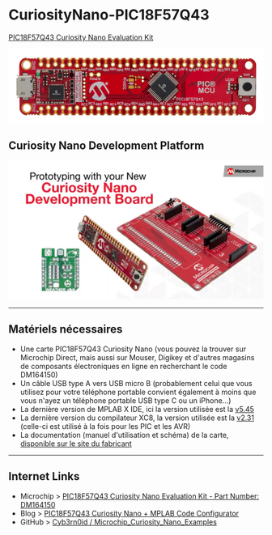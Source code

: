 # CuriosityNano-PIC18F57Q43

[PIC18F57Q43 Curiosity Nano Evaluation Kit](https://docs.google.com/document/d/1mcOm10D477hyFiMuCVZdUryhYyRF4xZHGxpxrDaOEMk/edit?usp=sharing)

![PIC18F57Q43-CURIOSITY-NANO-FRONT](images/pic18f57q43-curiosity-nano-front.png)

## Curiosity Nano Development Platform

<a href="https://www.microchip.com/design-centers/8-bit/development-tools/pic-hardware/curiosity-nano-development-platform" title="Curiosity Nano Development Platform" target="_blank"><img src="images/img_proto_with_curiosity_nano.png" width="600"></a>

---

## Matériels nécessaires

* Une carte PIC18F57Q43 Curiosity Nano (vous pouvez la trouver sur Microchip Direct, mais aussi sur Mouser, Digikey et d'autres magasins de composants électroniques en ligne en recherchant le code DM164150)
* Un câble USB type A vers USB micro B (probablement celui que vous utilisez pour votre téléphone portable convient également à moins que vous n'ayez un téléphone portable USB type C ou un iPhone...)
* La dernière version de MPLAB X IDE, ici la version utilisée est la [v5.45](https://www.microchip.com/mplab/mplab-x-ide)
* La dernière version du compilateur XC8, la version utilisée est la [v2.31](https://www.microchip.com/en-us/development-tools-tools-and-software/mplab-xc-compilers#MPLAB%20XC%20Compiler%20Choices) (celle-ci est utilisé à la fois pour les PIC et les AVR)
* La documentation (manuel d'utilisation et schéma) de la carte, [disponible sur le site du fabricant](https://www.microchip.com/developmenttools/ProductDetails/DM164150)

---

## Internet Links

* Microchip > [PIC18F57Q43 Curiosity Nano Evaluation Kit - Part Number: DM164150](https://www.microchip.com/developmenttools/ProductDetails/DM164150)
* Blog > [PIC18F57Q43 Curiosity Nano + MPLAB Code Configurator](https://www.settorezero.com/wordpress/curiosity-nano-code-configurator-per-entrare-nel-mondo-dei-microcontrollori-pic-senza-sforzo-e-in-economia/)
* GitHub > [Cyb3rn0id / Microchip_Curiosity_Nano_Examples](https://github.com/Cyb3rn0id/Microchip_Curiosity_Nano_Examples)
